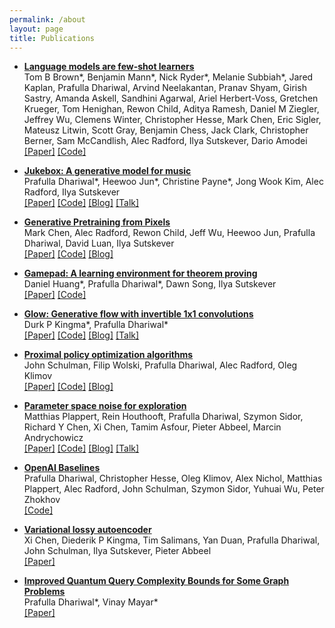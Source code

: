 ```yaml
---
permalink: /about
layout: page
title: Publications
---
```

- <b>[Language models are few-shot learners](https://arxiv.org/abs/2005.14165) </b> <br>
  Tom B Brown\*, Benjamin Mann\*, Nick Ryder\*, Melanie Subbiah\*, Jared Kaplan, Prafulla Dhariwal, Arvind Neelakantan, Pranav Shyam, Girish Sastry, Amanda Askell, Sandhini Agarwal, Ariel Herbert-Voss, Gretchen Krueger, Tom Henighan, Rewon Child, Aditya Ramesh, Daniel M Ziegler, Jeffrey Wu, Clemens Winter, Christopher Hesse, Mark Chen, Eric Sigler, Mateusz Litwin, Scott Gray, Benjamin Chess, Jack Clark, Christopher Berner, Sam McCandlish, Alec Radford, Ilya Sutskever, Dario Amodei <br>
  [[Paper]](https://arxiv.org/abs/2005.14165) [[Code]](https://openai.com/blog/openai-api/) 

- <b>[Jukebox: A generative model for music](https://openai.com/blog/jukebox/) </b> <br>
  Prafulla Dhariwal\*, Heewoo Jun\*, Christine Payne\*, Jong Wook Kim, Alec Radford, Ilya Sutskever <br>
  [[Paper]](https://arxiv.org/abs/2005.00341) [[Code]](https://github.com/openai/jukebox) [[Blog]](https://openai.com/blog/jukebox/) [[Talk]](https://www.youtube.com/watch?v=Jlb1IQ9ooxw) 

- <b>[Generative Pretraining from Pixels](https://openai.com/blog/image-gpt/)</b><br>
  Mark Chen, Alec Radford, Rewon Child, Jeff Wu, Heewoo Jun, Prafulla Dhariwal, David Luan, Ilya Sutskever<br>
  [[Paper]](https://cdn.openai.com/papers/Generative_Pretraining_from_Pixels_V2.pdf) [[Code]](https://github.com/openai/image-gpt) [[Blog]](https://openai.com/blog/image-gpt/) 

- <b>[Gamepad: A learning environment for theorem proving](https://arxiv.org/abs/1806.00608)</b><br>
  Daniel Huang\*, Prafulla Dhariwal\*, Dawn Song, Ilya Sutskever <br>
  [[Paper]](https://arxiv.org/abs/1806.00608) [[Code]](https://github.com/ml4tp/gamepad)

- <b>[Glow: Generative flow with invertible 1x1 convolutions](https://openai.com/blog/glow)</b><br>
  Durk P Kingma\*, Prafulla Dhariwal\* <br>
  [[Paper]](https://arxiv.org/abs/1807.03039) [[Code]](https://github.com/openai/glow) [[Blog]](https://openai.com/blog/glow) [[Talk]](https://slideslive.com/38917897/glow-generative-flow-with-invertible-1x1-convolutions) 

- <b>[Proximal policy optimization algorithms](https://openai.com/blog/openai-baselines-ppo/)</b><br>
  John Schulman, Filip Wolski, Prafulla Dhariwal, Alec Radford, Oleg Klimov <br>
  [[Paper]](https://arxiv.org/abs/1707.06347) [[Code]](https://github.com/openai/baselines) [[Blog]](https://openai.com/blog/openai-baselines-ppo/) 

- <b>[Parameter space noise for exploration](https://openai.com/blog/better-exploration-with-parameter-noise/)</b><br>
  Matthias Plappert, Rein Houthooft, Prafulla Dhariwal, Szymon Sidor, Richard Y Chen, Xi Chen, Tamim Asfour, Pieter Abbeel, Marcin Andrychowicz <br>
  [[Paper]](https://arxiv.org/abs/1706.01905) [[Code]](https://github.com/openai/baselines) [[Blog]](https://openai.com/blog/better-exploration-with-parameter-noise/) [[Talk]](https://drive.google.com/file/d/1WeEzSam-AwrH0i-POLxfaE0SCA4Amq_9/view) 

- <b>[OpenAI Baselines](https://github.com/openai/baselines)</b><br>
  Prafulla Dhariwal, Christopher Hesse, Oleg Klimov, Alex Nichol, Matthias Plappert, Alec Radford, John Schulman, Szymon Sidor, Yuhuai Wu, Peter Zhokhov <br>
  [[Code]](https://github.com/openai/baselines)

- <b>[Variational lossy autoencoder](https://arxiv.org/abs/1611.02731)</b><br>
  Xi Chen, Diederik P Kingma, Tim Salimans, Yan Duan, Prafulla Dhariwal, John Schulman, Ilya Sutskever, Pieter Abbeel <br>
  [[Paper]](https://arxiv.org/abs/1611.02731)

- <b>[Improved Quantum Query Complexity Bounds for Some Graph Problems](https://www.scottaaronson.com/showcase3/dhariwal-prafulla-mayar-vinay.pdf)</b><br>
  Prafulla Dhariwal\*, Vinay Mayar\* <br>
  [[Paper]](https://www.scottaaronson.com/showcase3/dhariwal-prafulla-mayar-vinay.pdf)